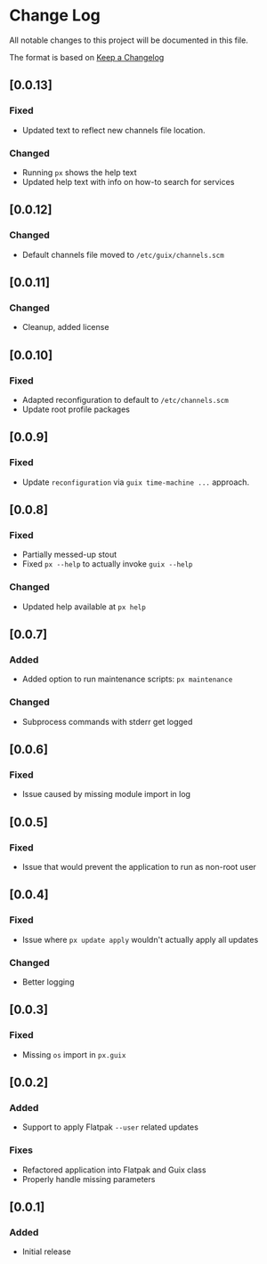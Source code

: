 # Change Log

All notable changes to this project will be documented in this file.

The format is based on [Keep a Changelog](http://keepachangelog.com/)

## [0.0.13]

### Fixed

- Updated text to reflect new channels file location.

### Changed

- Running `px` shows the help text
- Updated help text with info on how-to search for services

## [0.0.12]

### Changed

- Default channels file moved to `/etc/guix/channels.scm`

## [0.0.11]

### Changed

- Cleanup, added license

## [0.0.10]

### Fixed

- Adapted reconfiguration to default to `/etc/channels.scm`
- Update root profile packages

## [0.0.9]

### Fixed

- Update `reconfiguration` via `guix time-machine ...` approach.

## [0.0.8]

### Fixed

- Partially messed-up stout
- Fixed `px --help` to actually invoke `guix --help`

### Changed

- Updated help available at `px help`

## [0.0.7]

### Added

- Added option to run maintenance scripts: `px maintenance`

### Changed

- Subprocess commands with stderr get logged

## [0.0.6]

### Fixed

- Issue caused by missing module import in log

## [0.0.5]

### Fixed

- Issue that would prevent the application to run as non-root user

## [0.0.4]

### Fixed

- Issue where `px update apply` wouldn't actually apply all updates

### Changed

- Better logging

## [0.0.3]

### Fixed

- Missing `os` import in `px.guix`

## [0.0.2]

### Added

- Support to apply Flatpak `--user` related updates

### Fixes

- Refactored application into Flatpak and Guix class
- Properly handle missing parameters

## [0.0.1]

### Added

- Initial release
